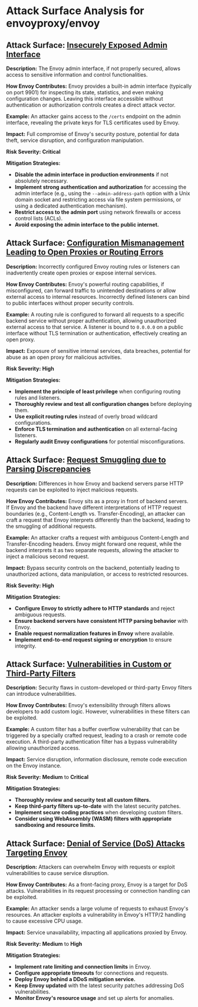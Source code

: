 # Attack Surface Analysis for envoyproxy/envoy

## Attack Surface: [Insecurely Exposed Admin Interface](./attack_surfaces/insecurely_exposed_admin_interface.md)

**Description:** The Envoy admin interface, if not properly secured, allows access to sensitive information and control functionalities.

**How Envoy Contributes:** Envoy provides a built-in admin interface (typically on port 9901) for inspecting its state, statistics, and even making configuration changes. Leaving this interface accessible without authentication or authorization controls creates a direct attack vector.

**Example:** An attacker gains access to the `/certs` endpoint on the admin interface, revealing the private keys for TLS certificates used by Envoy.

**Impact:** Full compromise of Envoy's security posture, potential for data theft, service disruption, and configuration manipulation.

**Risk Severity:** **Critical**

**Mitigation Strategies:**
- **Disable the admin interface in production environments** if not absolutely necessary.
- **Implement strong authentication and authorization** for accessing the admin interface (e.g., using the `--admin-address-path` option with a Unix domain socket and restricting access via file system permissions, or using a dedicated authentication mechanism).
- **Restrict access to the admin port** using network firewalls or access control lists (ACLs).
- **Avoid exposing the admin interface to the public internet.**

## Attack Surface: [Configuration Mismanagement Leading to Open Proxies or Routing Errors](./attack_surfaces/configuration_mismanagement_leading_to_open_proxies_or_routing_errors.md)

**Description:** Incorrectly configured Envoy routing rules or listeners can inadvertently create open proxies or expose internal services.

**How Envoy Contributes:** Envoy's powerful routing capabilities, if misconfigured, can forward traffic to unintended destinations or allow external access to internal resources. Incorrectly defined listeners can bind to public interfaces without proper security controls.

**Example:** A routing rule is configured to forward all requests to a specific backend service without proper authentication, allowing unauthorized external access to that service. A listener is bound to `0.0.0.0` on a public interface without TLS termination or authentication, effectively creating an open proxy.

**Impact:** Exposure of sensitive internal services, data breaches, potential for abuse as an open proxy for malicious activities.

**Risk Severity:** **High**

**Mitigation Strategies:**
- **Implement the principle of least privilege** when configuring routing rules and listeners.
- **Thoroughly review and test all configuration changes** before deploying them.
- **Use explicit routing rules** instead of overly broad wildcard configurations.
- **Enforce TLS termination and authentication** on all external-facing listeners.
- **Regularly audit Envoy configurations** for potential misconfigurations.

## Attack Surface: [Request Smuggling due to Parsing Discrepancies](./attack_surfaces/request_smuggling_due_to_parsing_discrepancies.md)

**Description:** Differences in how Envoy and backend servers parse HTTP requests can be exploited to inject malicious requests.

**How Envoy Contributes:** Envoy sits as a proxy in front of backend servers. If Envoy and the backend have different interpretations of HTTP request boundaries (e.g., Content-Length vs. Transfer-Encoding), an attacker can craft a request that Envoy interprets differently than the backend, leading to the smuggling of additional requests.

**Example:** An attacker crafts a request with ambiguous Content-Length and Transfer-Encoding headers. Envoy might forward one request, while the backend interprets it as two separate requests, allowing the attacker to inject a malicious second request.

**Impact:** Bypass security controls on the backend, potentially leading to unauthorized actions, data manipulation, or access to restricted resources.

**Risk Severity:** **High**

**Mitigation Strategies:**
- **Configure Envoy to strictly adhere to HTTP standards** and reject ambiguous requests.
- **Ensure backend servers have consistent HTTP parsing behavior** with Envoy.
- **Enable request normalization features in Envoy** where available.
- **Implement end-to-end request signing or encryption** to ensure integrity.

## Attack Surface: [Vulnerabilities in Custom or Third-Party Filters](./attack_surfaces/vulnerabilities_in_custom_or_third-party_filters.md)

**Description:** Security flaws in custom-developed or third-party Envoy filters can introduce vulnerabilities.

**How Envoy Contributes:** Envoy's extensibility through filters allows developers to add custom logic. However, vulnerabilities in these filters can be exploited.

**Example:** A custom filter has a buffer overflow vulnerability that can be triggered by a specially crafted request, leading to a crash or remote code execution. A third-party authentication filter has a bypass vulnerability allowing unauthorized access.

**Impact:** Service disruption, information disclosure, remote code execution on the Envoy instance.

**Risk Severity:** **Medium** to **Critical**

**Mitigation Strategies:**
- **Thoroughly review and security test all custom filters.**
- **Keep third-party filters up-to-date** with the latest security patches.
- **Implement secure coding practices** when developing custom filters.
- **Consider using WebAssembly (WASM) filters with appropriate sandboxing and resource limits.**

## Attack Surface: [Denial of Service (DoS) Attacks Targeting Envoy](./attack_surfaces/denial_of_service__dos__attacks_targeting_envoy.md)

**Description:** Attackers can overwhelm Envoy with requests or exploit vulnerabilities to cause service disruption.

**How Envoy Contributes:** As a front-facing proxy, Envoy is a target for DoS attacks. Vulnerabilities in its request processing or connection handling can be exploited.

**Example:** An attacker sends a large volume of requests to exhaust Envoy's resources. An attacker exploits a vulnerability in Envoy's HTTP/2 handling to cause excessive CPU usage.

**Impact:** Service unavailability, impacting all applications proxied by Envoy.

**Risk Severity:** **Medium** to **High**

**Mitigation Strategies:**
- **Implement rate limiting and connection limits** in Envoy.
- **Configure appropriate timeouts** for connections and requests.
- **Deploy Envoy behind a DDoS mitigation service.**
- **Keep Envoy updated** with the latest security patches addressing DoS vulnerabilities.
- **Monitor Envoy's resource usage** and set up alerts for anomalies.

